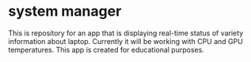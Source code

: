 # system manager
This is repository for an app that is displaying real-time status of variety information about laptop. Currently it will be working with CPU and GPU temperatures. This app is created for educational purposes.
